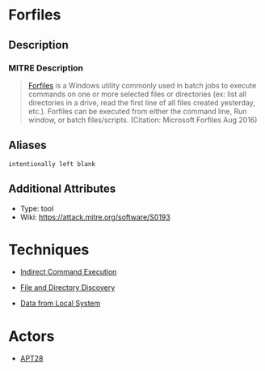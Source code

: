 
# Forfiles

## Description

### MITRE Description

> [Forfiles](https://attack.mitre.org/software/S0193) is a Windows utility commonly used in batch jobs to execute commands on one or more selected files or directories (ex: list all directories in a drive, read the first line of all files created yesterday, etc.). Forfiles can be executed from either the command line, Run window, or batch files/scripts. (Citation: Microsoft Forfiles Aug 2016)

## Aliases

```
intentionally left blank
```

## Additional Attributes

* Type: tool
* Wiki: https://attack.mitre.org/software/S0193

# Techniques


* [Indirect Command Execution](../techniques/Indirect-Command-Execution.md)

* [File and Directory Discovery](../techniques/File-and-Directory-Discovery.md)
    
* [Data from Local System](../techniques/Data-from-Local-System.md)
    

# Actors


* [APT28](../actors/APT28.md)

